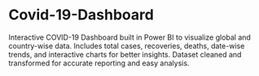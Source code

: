 # Covid-19-Dashboard
Interactive COVID-19 Dashboard built in Power BI to visualize global and country-wise data. Includes total cases, recoveries, deaths, date-wise trends, and interactive charts for better insights. Dataset cleaned and transformed for accurate reporting and easy analysis.

